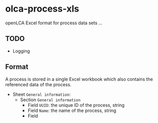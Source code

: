 # olca-process-xls

openLCA Excel format for process data sets ...

## TODO

* Logging

## Format

A process is stored in a single Excel workbook which also contains the
referenced data of the process.

* Sheet `General information`:
  * Section `General information`
    * Field `UUID`: the unique ID of the process, string
    * Field `Name`: the name of the process, string
    * Field
